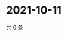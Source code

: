 # 2021-10-11

共 0 条

<!-- BEGIN -->
<!-- 最后更新时间 Mon Oct 11 2021 15:14:59 GMT+0800 (China Standard Time) -->

<!-- END -->
